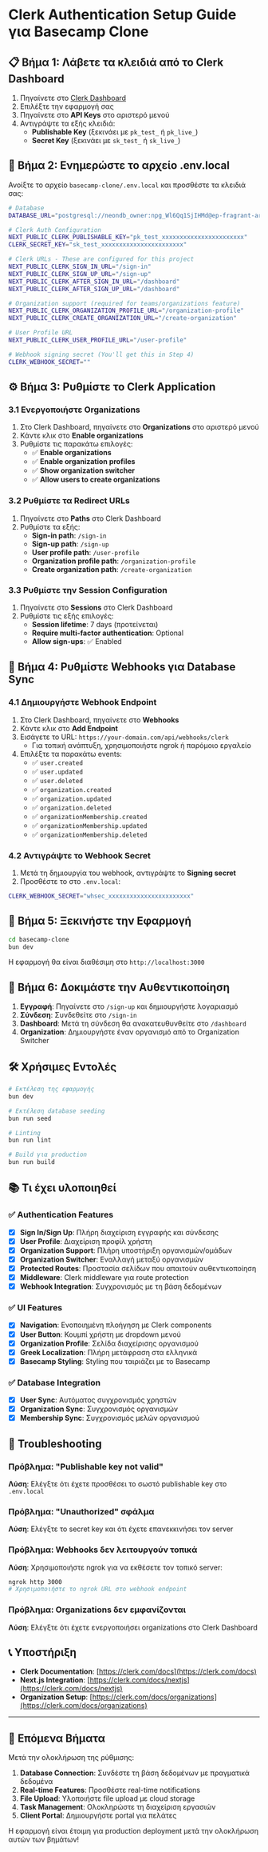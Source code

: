 # Clerk Authentication Setup Guide για Basecamp Clone

## 📋 Βήμα 1: Λάβετε τα κλειδιά από το Clerk Dashboard

1. Πηγαίνετε στο [Clerk Dashboard](https://dashboard.clerk.com)
2. Επιλέξτε την εφαρμογή σας
3. Πηγαίνετε στο **API Keys** στο αριστερό μενού
4. Αντιγράψτε τα εξής κλειδιά:
   - **Publishable Key** (ξεκινάει με `pk_test_` ή `pk_live_`)
   - **Secret Key** (ξεκινάει με `sk_test_` ή `sk_live_`)

## 🔧 Βήμα 2: Ενημερώστε το αρχείο .env.local

Ανοίξτε το αρχείο `basecamp-clone/.env.local` και προσθέστε τα κλειδιά σας:

```bash
# Database
DATABASE_URL="postgresql://neondb_owner:npg_Wl6Qq1SjIHMd@ep-fragrant-art-a82gd7ov-pooler.eastus2.azure.neon.tech/neondb?sslmode=require"

# Clerk Auth Configuration
NEXT_PUBLIC_CLERK_PUBLISHABLE_KEY="pk_test_xxxxxxxxxxxxxxxxxxxxxxx"
CLERK_SECRET_KEY="sk_test_xxxxxxxxxxxxxxxxxxxxxxx"

# Clerk URLs - These are configured for this project
NEXT_PUBLIC_CLERK_SIGN_IN_URL="/sign-in"
NEXT_PUBLIC_CLERK_SIGN_UP_URL="/sign-up"
NEXT_PUBLIC_CLERK_AFTER_SIGN_IN_URL="/dashboard"
NEXT_PUBLIC_CLERK_AFTER_SIGN_UP_URL="/dashboard"

# Organization support (required for teams/organizations feature)
NEXT_PUBLIC_CLERK_ORGANIZATION_PROFILE_URL="/organization-profile"
NEXT_PUBLIC_CLERK_CREATE_ORGANIZATION_URL="/create-organization"

# User Profile URL
NEXT_PUBLIC_CLERK_USER_PROFILE_URL="/user-profile"

# Webhook signing secret (You'll get this in Step 4)
CLERK_WEBHOOK_SECRET=""
```

## ⚙️ Βήμα 3: Ρυθμίστε το Clerk Application

### 3.1 Ενεργοποιήστε Organizations
1. Στο Clerk Dashboard, πηγαίνετε στο **Organizations** στο αριστερό μενού
2. Κάντε κλικ στο **Enable organizations**
3. Ρυθμίστε τις παρακάτω επιλογές:
   - ✅ **Enable organizations**
   - ✅ **Enable organization profiles**
   - ✅ **Show organization switcher**
   - ✅ **Allow users to create organizations**

### 3.2 Ρυθμίστε τα Redirect URLs
1. Πηγαίνετε στο **Paths** στο Clerk Dashboard
2. Ρυθμίστε τα εξής:
   - **Sign-in path**: `/sign-in`
   - **Sign-up path**: `/sign-up`
   - **User profile path**: `/user-profile`
   - **Organization profile path**: `/organization-profile`
   - **Create organization path**: `/create-organization`

### 3.3 Ρυθμίστε την Session Configuration
1. Πηγαίνετε στο **Sessions** στο Clerk Dashboard
2. Ρυθμίστε τις εξής επιλογές:
   - **Session lifetime**: 7 days (προτείνεται)
   - **Require multi-factor authentication**: Optional
   - **Allow sign-ups**: ✅ Enabled

## 🔗 Βήμα 4: Ρυθμίστε Webhooks για Database Sync

### 4.1 Δημιουργήστε Webhook Endpoint
1. Στο Clerk Dashboard, πηγαίνετε στο **Webhooks**
2. Κάντε κλικ στο **Add Endpoint**
3. Εισάγετε το URL: `https://your-domain.com/api/webhooks/clerk`
   - Για τοπική ανάπτυξη, χρησιμοποιήστε ngrok ή παρόμοιο εργαλείο
4. Επιλέξτε τα παρακάτω events:
   - ✅ `user.created`
   - ✅ `user.updated`
   - ✅ `user.deleted`
   - ✅ `organization.created`
   - ✅ `organization.updated`
   - ✅ `organization.deleted`
   - ✅ `organizationMembership.created`
   - ✅ `organizationMembership.updated`
   - ✅ `organizationMembership.deleted`

### 4.2 Αντιγράψτε το Webhook Secret
1. Μετά τη δημιουργία του webhook, αντιγράψτε το **Signing secret**
2. Προσθέστε το στο `.env.local`:
```bash
CLERK_WEBHOOK_SECRET="whsec_xxxxxxxxxxxxxxxxxxxxxxx"
```

## 🚀 Βήμα 5: Ξεκινήστε την Εφαρμογή

```bash
cd basecamp-clone
bun dev
```

Η εφαρμογή θα είναι διαθέσιμη στο `http://localhost:3000`

## 📝 Βήμα 6: Δοκιμάστε την Αυθεντικοποίηση

1. **Εγγραφή**: Πηγαίνετε στο `/sign-up` και δημιουργήστε λογαριασμό
2. **Σύνδεση**: Συνδεθείτε στο `/sign-in`
3. **Dashboard**: Μετά τη σύνδεση θα ανακατευθυνθείτε στο `/dashboard`
4. **Organization**: Δημιουργήστε έναν οργανισμό από το Organization Switcher

## 🛠️ Χρήσιμες Εντολές

```bash
# Εκτέλεση της εφαρμογής
bun dev

# Εκτέλεση database seeding
bun run seed

# Linting
bun run lint

# Build για production
bun run build
```

## 📚 Τι έχει υλοποιηθεί

### ✅ Authentication Features
- [x] **Sign In/Sign Up**: Πλήρη διαχείριση εγγραφής και σύνδεσης
- [x] **User Profile**: Διαχείριση προφίλ χρήστη
- [x] **Organization Support**: Πλήρη υποστήριξη οργανισμών/ομάδων
- [x] **Organization Switcher**: Εναλλαγή μεταξύ οργανισμών
- [x] **Protected Routes**: Προστασία σελίδων που απαιτούν αυθεντικοποίηση
- [x] **Middleware**: Clerk middleware για route protection
- [x] **Webhook Integration**: Συγχρονισμός με τη βάση δεδομένων

### ✅ UI Features
- [x] **Navigation**: Ενοποιημένη πλοήγηση με Clerk components
- [x] **User Button**: Κουμπί χρήστη με dropdown μενού
- [x] **Organization Profile**: Σελίδα διαχείρισης οργανισμού
- [x] **Greek Localization**: Πλήρη μετάφραση στα ελληνικά
- [x] **Basecamp Styling**: Styling που ταιριάζει με το Basecamp

### ✅ Database Integration
- [x] **User Sync**: Αυτόματος συγχρονισμός χρηστών
- [x] **Organization Sync**: Συγχρονισμός οργανισμών
- [x] **Membership Sync**: Συγχρονισμός μελών οργανισμού

## 🔧 Troubleshooting

### Πρόβλημα: "Publishable key not valid"
**Λύση**: Ελέγξτε ότι έχετε προσθέσει το σωστό publishable key στο `.env.local`

### Πρόβλημα: "Unauthorized" σφάλμα
**Λύση**: Ελέγξτε το secret key και ότι έχετε επανεκκινήσει τον server

### Πρόβλημα: Webhooks δεν λειτουργούν τοπικά
**Λύση**: Χρησιμοποιήστε ngrok για να εκθέσετε τον τοπικό server:
```bash
ngrok http 3000
# Χρησιμοποιήστε το ngrok URL στο webhook endpoint
```

### Πρόβλημα: Organizations δεν εμφανίζονται
**Λύση**: Ελέγξτε ότι έχετε ενεργοποιήσει organizations στο Clerk Dashboard

## 📞 Υποστήριξη

- **Clerk Documentation**: [https://clerk.com/docs](https://clerk.com/docs)
- **Next.js Integration**: [https://clerk.com/docs/nextjs](https://clerk.com/docs/nextjs)
- **Organization Setup**: [https://clerk.com/docs/organizations](https://clerk.com/docs/organizations)

---

## 🎯 Επόμενα Βήματα

Μετά την ολοκλήρωση της ρύθμισης:

1. **Database Connection**: Συνδέστε τη βάση δεδομένων με πραγματικά δεδομένα
2. **Real-time Features**: Προσθέστε real-time notifications
3. **File Upload**: Υλοποιήστε file upload με cloud storage
4. **Task Management**: Ολοκληρώστε τη διαχείριση εργασιών
5. **Client Portal**: Δημιουργήστε portal για πελάτες

Η εφαρμογή είναι έτοιμη για production deployment μετά την ολοκλήρωση αυτών των βημάτων!